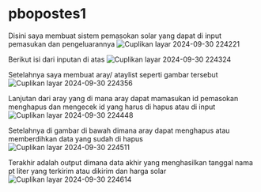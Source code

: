 # pbopostes1
Disini saya membuat sistem pemasokan solar yang dapat di input pemasukan dan pengeluarannya
![Cuplikan layar 2024-09-30 224221](https://github.com/user-attachments/assets/204ac084-d516-4509-b20f-1986d47fb72a)

Berikut isi dari inputan di atas
![Cuplikan layar 2024-09-30 224324](https://github.com/user-attachments/assets/0d931fa1-58a1-4f62-bf5a-8d560d2712cd)

Setelahnya saya membuat aray/ ataylist seperti gambar tersebut
![Cuplikan layar 2024-09-30 224356](https://github.com/user-attachments/assets/f736d7f3-49b6-4d44-bb71-f610e8c80127)

Lanjutan dari aray yang di mana aray dapat mamasukan id pemasokan menghapus dan mengecek id yang harus di hapus atau di input 
![Cuplikan layar 2024-09-30 224448](https://github.com/user-attachments/assets/92a5eb7a-7134-4b64-ac61-5ea9ba028658)

Setelahnya di gambar di bawah dimana aray dapat menghapus atau memberdihkan data yang sudah di hapus
![Cuplikan layar 2024-09-30 224511](https://github.com/user-attachments/assets/94c82b33-7790-4878-a59c-33062f1e7050)

Terakhir adalah output dimana data akhir yang menghasilkan tanggal nama pt liter yang terkirim atau dikirim dan harga solar
![Cuplikan layar 2024-09-30 224614](https://github.com/user-attachments/assets/b06782be-8f11-4bf1-96c1-341c92489a06)
